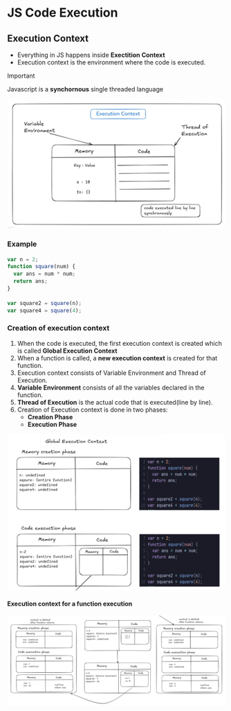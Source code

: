 # JS Code Execution

## Execution Context

- Everything in JS happens inside **Exectition Context**
- Execution context is the environment where the code is executed.

> [!IMPORTANT]
> Javascript is a **synchornous** single threaded language

![Execution context](./images/executionContext.png)

### Example

```js
var n = 2;
function square(num) {
  var ans = num * num;
  return ans;
}

var square2 = square(n);
var square4 = square(4);
```

### Creation of execution context

1. When the code is executed, the first execution context is created which is called **Global Execution Context**
2. When a function is called, a **new execution context** is created for that function.
3. Execution context consists of Variable Environment and Thread of Execution.
4. **Variable Environment** consists of all the variables declared in the function.
5. **Thread of Execution** is the actual code that is executed(line by line).
6. Creation of Execution context is done in two phases:
   - **Creation Phase**
   - **Execution Phase**

![fglobal context](./images/globalcontext.png)

#### Execution context for a function execution
![function context](./images/functioncontext.png)